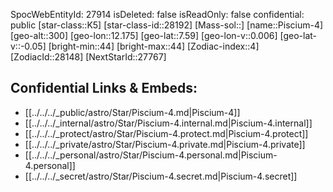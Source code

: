 ﻿---
location: [7.59,12.175,300]
type: Station
tags:
- astro/Star

---
SpocWebEntityId: 27914
isDeleted: false
isReadOnly: false
confidential: public
[star-class::K5]
[star-class-id::28192]
[Mass-sol::]
[name::Piscium-4]
[geo-alt::300]
[geo-lon::12.175]
[geo-lat::7.59]
[geo-lon-v::0.006]
[geo-lat-v::-0.05]
[bright-min::44]
[bright-max::44]
[Zodiac-index::4]
[ZodiacId::28148]
[NextStarId::27767]



## Confidential Links & Embeds: 
- [[../../../_public/astro/Star/Piscium-4.md|Piscium-4]] 
- [[../../../_internal/astro/Star/Piscium-4.internal.md|Piscium-4.internal]] 
- [[../../../_protect/astro/Star/Piscium-4.protect.md|Piscium-4.protect]] 
- [[../../../_private/astro/Star/Piscium-4.private.md|Piscium-4.private]] 
- [[../../../_personal/astro/Star/Piscium-4.personal.md|Piscium-4.personal]] 
- [[../../../_secret/astro/Star/Piscium-4.secret.md|Piscium-4.secret]] 
